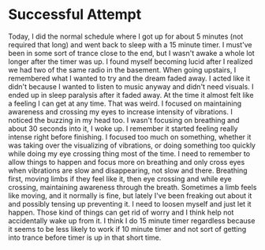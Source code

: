 # Successful Attempt

Today, I did the normal schedule where I got up for about 5 minutes (not required that long) and went back to sleep with a 15 minute timer. I must've been in some sort of trance close to the end, but I wasn't awake a whole lot longer after the timer was up. I found myself becoming lucid after I realized we had two of the same radio in the basement. When going upstairs, I remembered what I wanted to try and the dream faded away. I acted like it didn't because I wanted to listen to music anyway and didn't need visuals. I ended up in sleep paralysis after it faded away. At the time it almost felt like a feeling I can get at any time. That was weird. I focused on maintaining awareness and crossing my eyes to increase intensity of vibrations. I noticed the buzzing in my head too. I wasn't focusing on breathing and about 30 seconds into it, I woke up. I remember it started feeling really intense right before finishing. I focused too much on something, whether it was taking over the visualizing of vibrations, or doing something too quickly while doing my eye crossing thing most of the time. I need to remember to allow things to happen and focus more on breathing and only cross eyes when vibrations are slow and disappearing, not slow and there. Breathing first, moving limbs if they feel like it, then eye crossing and while eye crossing, maintaining awareness through the breath. Sometimes a limb feels like moving, and it normally is fine, but lately I've been freaking out about it and possibly tensing up preventing it. I need to loosen myself and just let it happen. Those kind of things can get rid of worry and I think help not accidentally wake up from it. I think I do 15 minute timer regardless because it seems to be less likely to work if 10 minute timer and not sort of getting into trance before timer is up in that short time.
